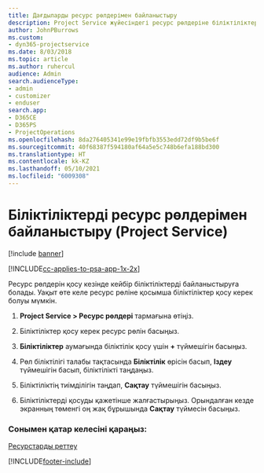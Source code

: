 ```yaml
---
title: Дағдыларды ресурс рөлдерімен байланыстыру
description: Project Service жүйесіндегі ресурс рөлдеріне біліктіліктерді байланыстыру жолы
author: JohnPBurrows
ms.custom:
- dyn365-projectservice
ms.date: 8/03/2018
ms.topic: article
ms.author: ruhercul
audience: Admin
search.audienceType:
- admin
- customizer
- enduser
search.app:
- D365CE
- D365PS
- ProjectOperations
ms.openlocfilehash: 8da276405341e99e19fbfb3553edd72df9b5be6f
ms.sourcegitcommit: 40f68387f594180af64a5e5c748b6efa188bd300
ms.translationtype: HT
ms.contentlocale: kk-KZ
ms.lasthandoff: 05/10/2021
ms.locfileid: "6009308"
---
```

# <a name="associate-skills-with-resource-roles-project-service"></a>Біліктіліктерді ресурс рөлдерімен байланыстыру (Project Service)

[!include [banner](../includes/psa-now-project-operations.md)]

[!INCLUDE[cc-applies-to-psa-app-1x-2x](../includes/cc-applies-to-psa-app-1x-2x.md)]

Ресурс рөлдерін қосу кезінде кейбір біліктіліктерді байланыстыруға болады. Уақыт өте келе ресурс рөліне қосымша біліктіліктер қосу керек болуы мүмкін.  
  
1.  **Project Service > Ресурс рөлдері** тармағына өтіңіз.  
  
2.  Біліктіліктер қосу керек ресурс рөлін басыңыз.  
  
3.  **Біліктіліктер** аумағында біліктілік қосу үшін **+** түймешігін басыңыз.  
  
4.  Рөл біліктілігі талабы тақтасында **Біліктілік** өрісін басып, **Іздеу** түймешігін басып, біліктілікті таңдаңыз.  
  
5.  Біліктіліктің тиімділігін таңдап, **Сақтау** түймешігін басыңыз.  
  
6.  Біліктіліктерді қосуды қажетінше жалғастырыңыз. Орындалған кезде экранның төменгі оң жақ бұрышында **Сақтау** түймесін басыңыз.  
  
### <a name="see-also"></a>Сонымен қатар келесіні қараңыз:  
 [Ресурстарды реттеу](../psa/set-up-resources.md)


[!INCLUDE[footer-include](../includes/footer-banner.md)]